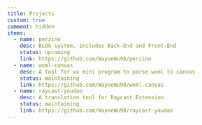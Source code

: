 ```yaml
---
title: Projects
custom: true
comment: hidden
items:
  - name: perzine
    desc: BLOG system, includes Back-End and Front-End
    status: upcoming
    link: https://github.com/WayneWu98/perzine
  - name: wxml-canvas
    desc: A tool for wx mini program to parse wxml to canvas
    status: maintaining
    link: https://github.com/WayneWu98/wxml-canvas
  - name: raycast-youdao
    desc: A translation tool for Raycast Extension
    status: maintaining
    link: https://github.com/WayneWu98/raycast-youdao
---
```


<Banner title="Projects" desc="All projects maintained by me" />
<Space :size="64" />
<ListProjects :projects="frontmatter.items" />